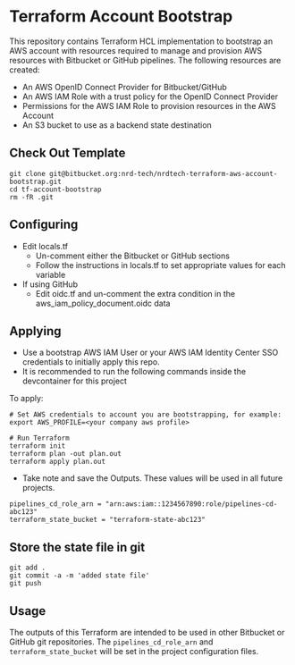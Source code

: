 # Terraform Account Bootstrap

This repository contains Terraform HCL implementation to bootstrap an AWS account with resources required to manage and provision AWS resources with Bitbucket or GitHub pipelines.  The following resources are created:

- An AWS OpenID Connect Provider for Bitbucket/GitHub
- An AWS IAM Role with a trust policy for the OpenID Connect Provider
- Permissions for the AWS IAM Role to provision resources in the AWS Account
- An S3 bucket to use as a backend state destination

## Check Out Template
```
git clone git@bitbucket.org:nrd-tech/nrdtech-terraform-aws-account-bootstrap.git
cd tf-account-bootstrap
rm -fR .git
```

## Configuring

* Edit locals.tf
    * Un-comment either the Bitbucket or GitHub sections
    * Follow the instructions in locals.tf to set appropriate values for each variable
* If using GitHub
    * Edit oidc.tf and un-comment the extra condition in the aws_iam_policy_document.oidc data

## Applying

* Use a bootstrap AWS IAM User or your AWS IAM Identity Center SSO credentials to initially apply this repo.  
* It is recommended to run the following commands inside the devcontainer for this project

To apply:

```
# Set AWS credentials to account you are bootstrapping, for example:
export AWS_PROFILE=<your company aws profile>

# Run Terraform
terraform init
terraform plan -out plan.out
terraform apply plan.out
```

* Take note and save the Outputs. These values will be used in all future projects.
```
pipelines_cd_role_arn = "arn:aws:iam::1234567890:role/pipelines-cd-abc123"
terraform_state_bucket = "terraform-state-abc123"
```

## Store the state file in git
```
git add .
git commit -a -m 'added state file'
git push
```

## Usage

The outputs of this Terraform are intended to be used in other Bitbucket or GitHub git repositories.
The `pipelines_cd_role_arn` and `terraform_state_bucket` will be set in the project configuration files.
